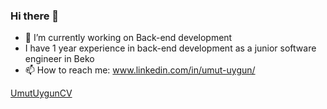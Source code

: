 ### Hi there 👋

- 🔭 I’m currently working on Back-end development
- I have 1 year experience in back-end development as a junior software engineer in Beko
- 📫 How to reach me: www.linkedin.com/in/umut-uygun/

[UmutUygunCV](https://github.com/user-attachments/files/16951681/CV___Harvard_like__1_.2.pdf)





